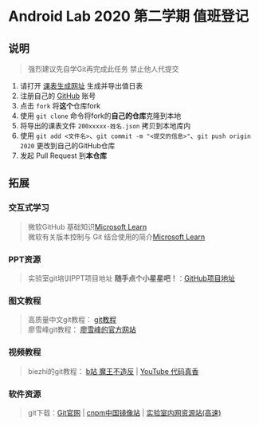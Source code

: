 # Android Lab 2020 第二学期 值班登记

## 说明

> 强烈建议先自学Git再完成此任务
> 禁止他人代提交

1. 请打开 [课表生成网址](https://androidlab.kenvix.com/) 生成并导出值日表
2. 注册自己的 [GitHub](https://github.com) 账号
2. 点击 `fork` 将**这个**仓库fork
3. 使用 `git clone` 命令将fork的**自己的仓库**克隆到本地
4. 将导出的课表文件 `200xxxxx-姓名.json` 拷贝到本地库内
5. 使用 `git add <文件名>`、`git commit -m "<提交的信息>"`、`git push origin 2020` 更改到自己的GitHub仓库
6. 发起 Pull Request 到**本仓库**

## 拓展

### 交互式学习

> 微软GitHub 基础知识[Microsoft Learn](https://docs.microsoft.com/zh-cn/learn/modules/introduction-to-github/)  
> 微软有关版本控制与 Git 结合使用的简介[Microsoft Learn](https://docs.microsoft.com/zh-cn/learn/paths/intro-to-vc-git/)

### PPT资源

> 实验室git培训PPT项目地址 **随手点个小星星吧！**：[GitHub项目地址](https://github.com/aimerneige/marp_git-github)  

### 图文教程

> 高质量中文git教程： [git教程](https://github.com/geeeeeeeeek/git-recipes)  
> 廖雪峰git教程： [廖雪峰的官方网站](https://www.liaoxuefeng.com/wiki/896043488029600)  

### 视频教程

> biezhi的git教程： [b站 魔王不造反](https://www.bilibili.com/video/BV1HW411f7VJ) | [YouTube 代码真香](https://www.youtube.com/watch?v=29q6zwRGywk&list=PLK2w-tGRdrj5jO9Y1k2iAPCw7iSo6YVdx&pbjreload=101)  

### 软件资源

> git下载：[Git官网](https://git-scm.com/downloads) | [cnpm中国镜像站](https://npm.taobao.org/mirrors/git-for-windows/) | [实验室内网资源站(高速)](http://192.168.7.9/%E8%BD%AF%E4%BB%B6/%E5%B8%B8%E7%94%A8%E8%BD%AF%E4%BB%B6/Git-2.29.2.2-64-bit.exe)
